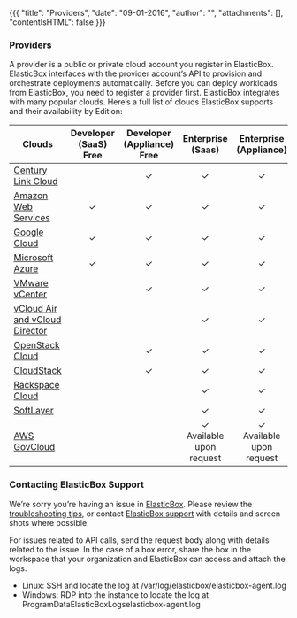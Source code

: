 {{{
"title": "Providers",
"date": "09-01-2016",
"author": "",
"attachments": [],
"contentIsHTML": false
}}}

### Providers

A provider is a public or private cloud account you register in ElasticBox. ElasticBox interfaces with the provider account’s API to provision and orchestrate deployments automatically. Before you can deploy workloads from ElasticBox, you need to register a provider first. ElasticBox integrates with many popular clouds. Here’s a full list of clouds ElasticBox supports and their availability by Edition:

| Clouds | Developer <br> (SaaS) Free | Developer <br> (Appliance) Free | Enterprise <br> (Saas) | Enterprise <br> (Appliance) |
|-----|:-----:|:-----:|:-----:|:-----:|
| [Century Link Cloud](../ElasticBox/using-centurylink-cloud.md) | | ✓ | ✓ | ✓ |
| [Amazon Web Services](../ElasticBox/using-your-aws-account.md) | ✓ | ✓ | ✓ | ✓ |
| [Google Cloud](../ElasticBox/using-google-cloud.md) | ✓ | ✓ | ✓ | ✓ |
| [Microsoft Azure](../ElasticBox/using-azure.md) | ✓ | ✓ | ✓ | ✓ |
| [VMware vCenter](../ElasticBox/using-the-vmware-vcenter-private-datacenter.md) |  | ✓ | ✓ | ✓ |
| [vCloud Air and vCloud Director](../ElasticBox/orchestrating-vcloud-air-vcloud-director-deployments.md) |  |  | ✓ | ✓ |
| [OpenStack Cloud](../ElasticBox/using-openstack-cloud.md) |  | ✓ | ✓ | ✓ |
| [CloudStack](../ElasticBox/using-cloudstack.md) |  | ✓ | ✓ | ✓ |
| [Rackspace Cloud](../ElasticBox/using-rackspace-cloud.md) |  |  | ✓ | ✓ |
| [SoftLayer](../ElasticBox/using-softlayer.md) |  |  | ✓ | ✓ |
| [AWS GovCloud](../ElasticBox/using-aws-govcloud.md) |  |  | ✓ <br> Available upon request | ✓ <br> Available upon request |

### Contacting ElasticBox Support
We’re sorry you’re having an issue in [ElasticBox](//www.ctl.io/elasticbox/). Please review the [troubleshooting tips](../ElasticBox/troubleshooting-tips.md), or contact [ElasticBox support](mailto:support@elasticbox.com) with details and screen shots where possible.

For issues related to API calls, send the request body along with details related to the issue. In the case of a box error, share the box in the workspace that your organization and ElasticBox can access and attach the logs.
* Linux: SSH and locate the log at /var/log/elasticbox/elasticbox-agent.log
* Windows: RDP into the instance to locate the log at ProgramDataElasticBoxLogselasticbox-agent.log
